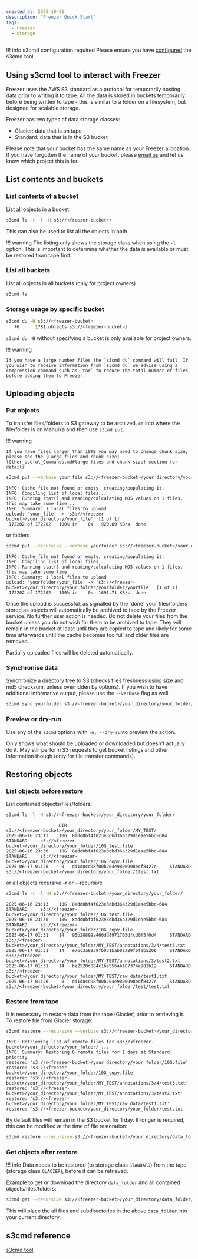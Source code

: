 ```yaml
---
created_at: 2025-10-01
description: "Freezer Quick Start"
tags: 
  - Freezer
  - storage
---
```

!!! info s3cmd configuration required
    Please ensure you have [configured](Configuring_s3cmd.md) the s3cmd tool.


## Using s3cmd tool to interact with Freezer

Freezer uses the AWS S3 standard as a protocol for temporarily hosting data prior to writing it to tape.
All the data is stored in buckets temporarily before being written to tape - this is similar to a folder on a filesystem, but designed for scalable storage.

Freezer has two types of data storage classes:

- Glacier: data that is on tape
- Standard: data that is in the S3 bucket

Please note that your bucket has the same name as your Freezer allocation. If you have forgotten the name of your bucket, please <a href="mailto:support@nesi.org.nz?subject=Forgot%20my%20Freezer%20bucket%20name">email us</a> and let us know which project this is for.



## List contents and buckets

### List contents of a bucket

List all objects in a bucket.

```sh
s3cmd ls -r -l -H s3://<freezer-bucket>/
```

This can also be used to list all the objects in path.

!!! warning
    The listing only shows the storage class when using the `-l` option. This is important to determine whether the data is available or must be restored from tape first.

### List all buckets

List all objects in all buckets (only for project owners)

```sh
s3cmd la
```

### Storage usage by specific bucket

```sh
s3cmd du -H s3://<freezer-bucket>
   7G      1781 objects s3://<freezer-bucket>/
```

`s3cmd du -H` without specifying a bucket is only available for project owners.

!!! warning

    If you have a large number files the `s3cmd du` command will fail. If you wish to receive information from `s3cmd du` we advise using a compression command such as `tar` to reduce the total number of files before adding them to Freezer.
    
## Uploading objects
### Put objects

To transfer files/folders to S3 gateway to be archived. `cd` into where the file/folder is on Mahuika and then use `s3cmd put`.

!!! warning

    If you have files larger than 10TB you may need to change chunk size, please see the [Large files and chunk size](Other_Useful_Commands.md#large-files-and-chunk-size) section for details 
    
```sh
s3cmd put --verbose your_file s3://<freezer-bucket>/your_directory/your_file
```

``` out
INFO: Cache file not found or empty, creating/populating it.
INFO: Compiling list of local files...
INFO: Running stat() and reading/calculating MD5 values on 1 files, this may take some time...
INFO: Summary: 1 local files to upload
upload: 'your_file' -> 's3://<freezer-bucket>/your_directory/your_file'  [1 of 1]
 172202 of 172202   100% in    0s   920.89 KB/s  done
```

or folders

```sh
s3cmd put --recursive --verbose yourfolder s3://<freezer-bucket>/your_directory/your_folder/
```

``` out
INFO: Cache file not found or empty, creating/populating it.
INFO: Compiling list of local files...
INFO: Running stat() and reading/calculating MD5 values on 1 files, this may take some time...
INFO: Summary: 1 local files to upload
upload: 'yourfolder/your_file' -> 's3://<freezer-bucket>/your_directory/your_folder/yourfolder/yourfile'  [1 of 1]
 172202 of 172202   100% in    0s  1691.71 KB/s  done
```

Once the upload is successful, as signalled by the 'done' your files/folders stored as objects will automatically be archived to tape by the Freezer service. No further user action is needed. Do not delete your files from the bucket unless you do not wish for them to be archived to tape. They will remain in the bucket at least until they are copied to tape and likely for some time afterwards until the cache becomes too full and older files are removed.

Partially uploaded files will be deleted automatically.

### Synchronise data

Synchronize a directory tree to S3 (checks files freshness using size and md5 checksum, unless overridden by options). If you wish to have additional informative output, please use the `--verbose` flag as well.

```sh
s3cmd sync yourfolder s3://<freezer-bucket>/your_directory/your_folder/
```

### Preview or dry-run

Use any of the `s3cmd` options with `-n, --dry-run`to preview the action.

Only shows what should be uploaded or downloaded but doesn't actually do it. May still perform S3 requests to get bucket listings and other information though (only for file transfer commands).

## Restoring objects
### List objects before restore

List contained objects/files/folders:

```sh
s3cmd ls -l -H s3://<freezer-bucket>/your_directory/your_folder/
```

``` out
                    DIR                                                    s3://<freezer-bucket>/your_directory/your_folder/MY_TEST/
2025-06-16 23:13    10G  8add0bf4f023e3dbd36a329d1eae5bbd-684  STANDARD     s3://<freezer-bucket>/your_directory/your_folder/10G_test.file
2025-06-16 23:30    10G  8add0bf4f023e3dbd36a329d1eae5bbd-684  STANDARD     s3://<freezer-bucket>/your_directory/your_folder/10G_copy.file
2025-06-17 01:26     0   d41d8cd98f00b204e9800998ecf8427e     STANDARD     s3://<freezer-bucket>/your_directory/your_folder/1test.txt
```

or all objects recursive -r or --recursive

```sh
s3cmd ls -r -l -H s3://<freezer-bucket>/your_directory/your_folder/
```

``` out
2025-06-16 23:13    10G  8add0bf4f023e3dbd36a329d1eae5bbd-684  STANDARD     s3://<freezer-bucket>/your_directory/your_folder/10G_test.file
2025-06-16 23:30    10G  8add0bf4f023e3dbd36a329d1eae5bbd-684  STANDARD     s3://<freezer-bucket>/your_directory/your_folder/10G_copy.file
2025-06-17 01:31    14   95b28899a460dd8971705dfcd0f5f0d4     STANDARD     s3://<freezer-bucket>/your_directory/your_folder/MY_TEST/annotations/3/4/test3.txt
2025-06-17 01:31    14   e76c3a8939fb031bab02a89f6fab520b     STANDARD     s3://<freezer-bucket>/your_directory/your_folder/MY_TEST/annotations/3/test2.txt
2025-06-17 01:31    14   be2520c884c1be55bab187374a982b12     STANDARD     s3://<freezer-bucket>/your_directory/your_folder/MY_TEST/raw_data/test1.txt
2025-06-17 01:26     0   d41d8cd98f00b204e9800998ecf8427e     STANDARD     s3://<freezer-bucket>/your_directory/your_folder/test/test.txt
```

### Restore from tape

It is necessary to restore data from the tape (Glacier) prior to retrieving it. To restore file from Glacier storage:

```sh
s3cmd restore --recursive --verbose s3://<freezer-bucket>/your_directory/data_folder/
```

``` out
INFO: Retrieving list of remote files for s3://<freezer-bucket>/your_directory/your_folder/ ...
INFO: Summary: Restoring 6 remote files for 1 days at Standard priority
restore: 's3://n<freezer-bucket>/your_directory/your_folder/10G.file'
restore: 's3://<freezer-bucket>/your_directory/your_folder/10G_copy.file'
restore: 's3://<freezer-bucket>/your_directory/your_folder/MY_TEST/annotations/3/4/test3.txt'
restore: 's3://<freezer-bucket>/your_directory/your_folder/MY_TEST/annotations/3/test2.txt'
restore: 's3://<freezer-bucket>/your_directory/your_folder/MY_TEST/raw_data/test1.txt'
restore: 's3://<freezer-bucket>/your_directory/your_folder/test.txt'
```

By default files will remain in the S3 bucket for 1 day. If longer is required, this can be modified at the time of file restoration: 

```sh
s3cmd restore --recursive s3://<freezer-bucket>/your_directory/data_folder/ --restore-days=1
```

### Get objects after restore

!!! info
    Data needs to be restored (to storage class `STANDARD`) from the tape (storage class `GLACIER`), before it can be retrieved.

Example to get or download the directory `data_folder` and all contained objects/files/folders:

```sh
s3cmd get --recursive s3://<freezer-bucket>/your_directory/data_folder/
```

This will place the all files and subdirectories in the above `data_folder` into your current directory.


## s3cmd reference

[s3cmd tool](https://s3tools.org/usage)
